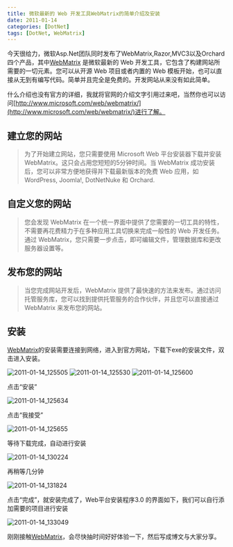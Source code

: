 ```yaml
---
title: 微软最新的 Web 开发工具WebMatrix的简单介绍及安装
date: 2011-01-14
categories: [DotNet]
tags: [DotNet, WebMatrix]
---
```


今天很给力，微软Asp.Net团队同时发布了WebMatrix,Razor,MVC3以及Orchard四个产品，其中[WebMatrix](http://www.microsoft.com/web/webmatrix/) 是微软最新的 Web 开发工具，它包含了构建网站所需要的一切元素。您可以从开源 Web 项目或者内置的 Web 模板开始，也可以直接从无到有编写代码。简单并且完全是免费的。开发网站从来没有如此简单。

什么介绍也没有官方的详细，我就将官网的介绍文字引用过来吧，当然你也可以访问[http://www.microsoft.com/web/webmatrix/](http://www.microsoft.com/web/webmatrix/)进行了解。

## 建立您的网站

> 为了开始建立网站，您只需要使用 Microsoft Web 平台安装器下载并安装 WebMatrix。这只会占用您短短的5分钟时间。当 WebMatrix 成功安装后，您可以非常方便地获得并下载最新版本的免费 Web 应用，如 WordPress, Joomla!, DotNetNuke 和 Orchard.

## 自定义您的网站

> 您会发现 WebMatrix 在一个统一界面中提供了您需要的一切工具的特性，不需要再花费精力于在多种应用工具切换来完成一般性的 Web 开发任务。通过 WebMatrix，您只需要一步点击，即可编辑文件，管理数据库和更改服务器设置等。

## 发布您的网站

> 当您完成网站开发后，WebMatrix 提供了最快速的方法来发布。通过访问托管服务库，您可以找到提供托管服务的合作伙伴，并且您可以直接通过 WebMatrix 来发布您的网站。

## 安装

[WebMatrix](http://www.microsoft.com/web/webmatrix/)的安装需要连接到网络，进入到官方网站，下载下exe的安装文件，双击进入安装。

![2011-01-14_125505](http://fwhyy.com/img/post/2011-01-14_125505.gif)
![2011-01-14_125530](http://fwhyy.com/img/post/2011-01-14_125530.gif)
![2011-01-14_125600](http://fwhyy.com/img/post/2011-01-14_125600.gif)

点击“安装”

![2011-01-14_125634](http://fwhyy.com/img/post/2011-01-14_125634.gif)

点击“我接受”

![2011-01-14_125655](http://fwhyy.com/img/post/2011-01-14_125655.gif)

等待下载完成，自动进行安装

![2011-01-14_130224](http://fwhyy.com/img/post/2011-01-14_130224.gif)

再稍等几分钟

![2011-01-14_131824](http://fwhyy.com/img/post/2011-01-14_131824.gif)

点击“完成”，就安装完成了，Web平台安装程序3.0  的界面如下，我们可以自行添加需要的项目进行安装

![2011-01-14_133049](http://fwhyy.com/img/post/2011-01-14_133049.gif)

刚刚接触[WebMatrix](http://www.microsoft.com/web/webmatrix/)，会尽快抽时间好好体验一下，然后写成博文与大家分享。

